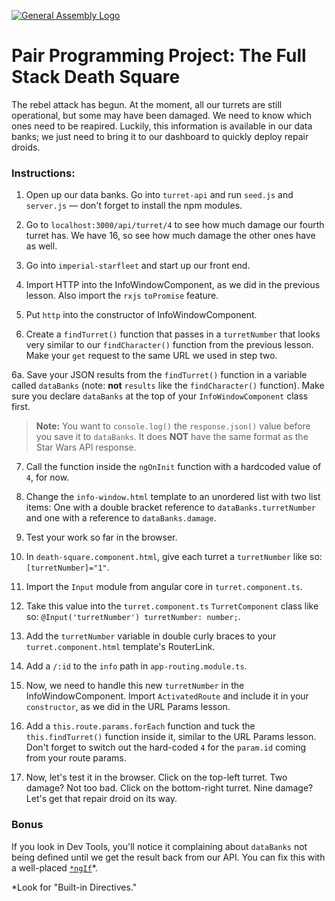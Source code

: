 [![General Assembly Logo](https://camo.githubusercontent.com/1a91b05b8f4d44b5bbfb83abac2b0996d8e26c92/687474703a2f2f692e696d6775722e636f6d2f6b6538555354712e706e67)](https://generalassemb.ly/education/web-development-immersive)

<!--This is definitely a pair programming-activity. -->
<!-- Make sure you demo the fully working info window before students start coding. -->

# Pair Programming Project: The **Full Stack** Death Square

The rebel attack has begun. At the moment, all our turrets are still operational, but some may have been damaged. We need to know which ones need to be reapired. Luckily, this information is available in our data banks; we just need to bring it to our dashboard to quickly deploy repair droids. 

### Instructions:

1. Open up our data banks. Go into `turret-api` and run `seed.js` and `server.js` — don't forget to install the npm modules.

2. Go to `localhost:3000/api/turret/4` to see how much damage our fourth turret has. We have 16, so see how much damage the other ones have as well.

3. Go into `imperial-starfleet` and start up our front end.

4. Import HTTP into the InfoWindowComponent, as we did in the previous lesson. Also import the `rxjs` `toPromise` feature.

5. Put `http` into the constructor of InfoWindowComponent.

6. Create a `findTurret()` function that passes in a `turretNumber` that looks very similar to our `findCharacter()` function from the previous lesson. Make your `get` request to the same URL we used in step two.

6a. Save your JSON results from the `findTurret()` function in a variable called `dataBanks` (note: **not** `results` like the `findCharacter()` function). Make sure you declare `dataBanks` at the top of your `InfoWindowComponent` class first.

>**Note:** You want to `console.log()` the `response.json()` value before you save it to `dataBanks`. It does **NOT** have the same format as the Star Wars API response.

7. Call the function inside the `ngOnInit` function with a hardcoded value of `4`, for now.

8. Change the `info-window.html` template to an unordered list with two list items: One with a double bracket reference to `dataBanks.turretNumber` and one with a reference to `dataBanks.damage`.

9. Test your work so far in the browser.

10. In `death-square.component.html`, give each turret a `turretNumber` like so: `[turretNumber]="1"`.

11. Import the `Input` module from angular core in `turret.component.ts`.

12. Take this value into the `turret.component.ts` `TurretComponent` class like so: `@Input('turretNumber') turretNumber: number;`.

13.  Add the `turretNumber` variable in double curly braces to your `turret.component.html` template's RouterLink.

14. Add a `/:id` to the `info` path in `app-routing.module.ts`.

15. Now, we need to handle this new `turretNumber` in the InfoWindowComponent. Import `ActivatedRoute` and include it in your `constructor`, as we did in the URL Params lesson.

16. Add a `this.route.params.forEach` function and tuck the `this.findTurret()` function inside it, similar to the URL Params lesson. Don't forget to switch out the hard-coded `4` for the `param.id` coming from your route params.

17.  Now, let's test it in the browser. Click on the top-left turret. Two damage? Not too bad. Click on the bottom-right turret. Nine damage? Let's get that repair droid on its way.  

### Bonus

If you look in Dev Tools, you'll notice it complaining about `dataBanks` not being defined until we get the result back from our API. You can fix this with a well-placed [`*ngIf`](https://angular.io/guide/cheatsheet)\*.

\*Look for "Built-in Directives."
